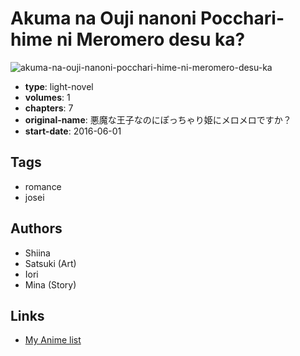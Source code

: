 # Akuma na Ouji nanoni Pocchari-hime ni Meromero desu ka?

![akuma-na-ouji-nanoni-pocchari-hime-ni-meromero-desu-ka](https://cdn.myanimelist.net/images/manga/1/183753.jpg)

-   **type**: light-novel
-   **volumes**: 1
-   **chapters**: 7
-   **original-name**: 悪魔な王子なのにぽっちゃり姫にメロメロですか？
-   **start-date**: 2016-06-01

## Tags

-   romance
-   josei

## Authors

-   Shiina
-   Satsuki (Art)
-   Iori
-   Mina (Story)

## Links

-   [My Anime list](https://myanimelist.net/manga/101493/Akuma_na_Ouji_nanoni_Pocchari-hime_ni_Meromero_desu_ka)
